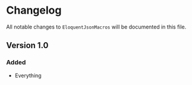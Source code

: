 # Changelog

All notable changes to `EloquentJsonMacros` will be documented in this file.

## Version 1.0

### Added
- Everything
